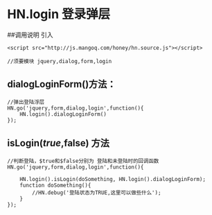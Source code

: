 # HN.login 登录弹层

##调用说明
引入
    
    <script src="http://js.mangoq.com/honey/hn.source.js"></script>
	
    //须要模块 jquery,dialog,form,login

## dialogLoginForm()方法：

	//弹出登陆浮层
	HN.go('jquery,form,dialog,login',function(){
		HN.login().dialogLoginForm()	
	});

## isLogin($true,$false) 方法
	
	//判断登陆，$true和$false分别为 登陆和未登陆时的回调函数
	HN.go('jquery,form,dialog,login',function(){
					  					  
		HN.login().isLogin(doSomething, HN.login().dialogLoginForm);
		function doSomething(){
			//HN.debug('登陆状态为TRUE,这里可以做些什么');
		}
	});		

